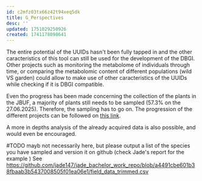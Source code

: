 ```yaml
---
id: c2mfz03tx66z42t94xeq5dk
title: G_Perspectives
desc: ''
updated: 1751029250926
created: 1741178098641
---
```

The entire potential of the UUIDs hasn't been fully tapped in and the other caracteristics of this tool can still be used for the development of the DBGI. Other projects such as monitoring the metabolome of individuals through time, or comparing the metabolomic content of different populations (wild VS garden) could allow to make use of other caracteristics of the UUIDs while checking if it is DBGI compatible.

Even tho progress has been made concerning the collection of the plants in the JBUF, a majority of plants still needs to be sampled (57.3% on the 27.06.2025). Therefore, the sampling has to go on. The progression of the different projects can be followed on [this link](https://emi-collection.unifr.ch/).

A more in depths analysis of the already acquired data is also possible, and would even be encouraged.

#TODO mayb not necessarily here, but please output a list of the species you have sampled and version it on github (check Jade's report for the example ) See https://github.com/jade147/jade_bachelor_work_repo/blob/a4491cbe601b38fbaab3b5437008505f01ea06e1/field_data_trimmed.csv